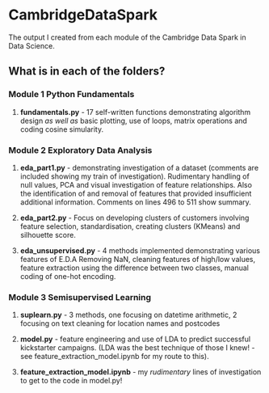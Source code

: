 ﻿# CambridgeDataSparkThe output I created from each module of the Cambridge Data Spark in Data Science.## What is in each of the folders?### Module 1 Python Fundamentals 1. **fundamentals.py** - 17 self-written functions demonstrating algorithm design *as well as* basic plotting, use of loops, matrix operations and coding cosine simularity.### Module 2 Exploratory Data Analysis 1. **eda_part1.py** - demonstrating investigation of a dataset (comments are included showing my train of investigation). Rudimentary handling of null values, PCA and visual investigation of feature relationships. Also the identification of and removal of features that provided insufficient additional information. Comments on lines 496 to 511 show summary. 2. **eda_part2.py** - Focus on developing clusters of customers involving feature selection, standardisation, creating clusters (KMeans) and silhouette score. 3. **eda_unsupervised.py** - 4 methods implemented demonstrating various features of E.D.A Removing NaN, cleaning features of high/low values, feature extraction using  the difference between two classes, manual coding of one-hot encoding.### Module 3 Semisupervised Learning 1. **suplearn.py** - 3 methods, one focusing on datetime arithmetic, 2 focusing on text cleaning for location names and postcodes 2. **model.py** - feature engineering and use of LDA to predict successful kickstarter campaigns. (LDA was the best technique of those I knew! - see feature_extraction_model.ipynb for my route to this).3. **feature\_extraction\_model.ipynb** - my _rudimentary_ lines of investigation to get to the code in model.py!